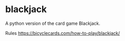 # blackjack
A python version of the card game Blackjack.

Rules
https://bicyclecards.com/how-to-play/blackjack/

